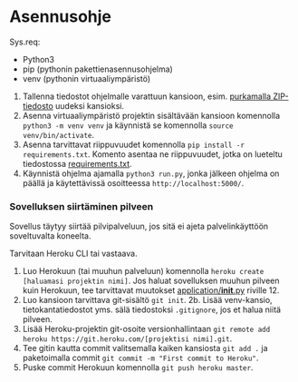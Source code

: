 # Asennusohje

Sys.req:
- Python3
- pip (pythonin pakettienasennusohjelma)
- venv (pythonin virtuaaliympäristö)

1. Tallenna tiedostot ohjelmalle varattuun kansioon, esim. [purkamalla ZIP-tiedosto](https://github.com/eetuahon/karatebase/archive/master.zip) uudeksi kansioksi.
2. Asenna virtuaaliympäristö projektin sisältävään kansioon komennolla `python3 -m venv venv` ja käynnistä se komennolla `source venv/bin/activate`.
3. Asenna tarvittavat riippuvuudet komennolla `pip install -r requirements.txt`. Komento asentaa ne riippuvuudet, jotka on lueteltu tiedostossa [requirements.txt](https://github.com/eetuahon/karatebase/blob/master/requirements.txt).
4. Käynnistä ohjelma ajamalla `python3 run.py`, jonka jälkeen ohjelma on päällä ja käytettävissä osoitteessa `http://localhost:5000/`.

### Sovelluksen siirtäminen pilveen

Sovellus täytyy siirtää pilvipalveluun, jos sitä ei ajeta palvelinkäyttöön soveltuvalta koneelta.

Tarvitaan Heroku CLI tai vastaava.

1. Luo Herokuun (tai muuhun palveluun) komennolla `heroku create [haluamasi projektin nimi]`. Jos haluat sovelluksen muuhun pilveen kuin Herokuun, tee tarvittavat muutokset [application/__init__.py](https://github.com/eetuahon/karatebase/blob/master/application/__init__.py#L12) riville 12.
2. Luo kansioon tarvittava git-sisältö `git init`.
2b. Lisää venv-kansio, tietokantatiedostot yms. sälä tiedostoksi `.gitignore`, jos et halua niitä pilveen.
3. Lisää Heroku-projektin git-osoite versionhallintaan `git remote add heroku https://git.heroku.com/[projektisi nimi].git`.
4. Tee gitin kautta commit valitsemalla kaiken kansiosta `git add .` ja paketoimalla commit `git commit -m "First commit to Heroku"`.
5. Puske commit Herokuun komennolla `git push heroku master`.